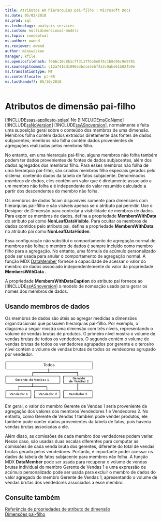 ```yaml
---
title: Atributos em hierarquias pai-filho | Microsoft Docs
ms.date: 05/02/2018
ms.prod: sql
ms.technology: analysis-services
ms.custom: multidimensional-models
ms.topic: conceptual
ms.author: owend
ms.reviewer: owend
author: minewiskan
manager: kfile
ms.openlocfilehash: f6b6c10c8b1c7f311f7ba5e876c1b8d96c9e9701
ms.sourcegitcommit: c12a7416d1996a3bcce3ebf4a3c9abe61b02fb9e
ms.translationtype: MT
ms.contentlocale: pt-BR
ms.lasthandoff: 05/10/2018
---
```

# <a name="parent-child-dimension-attributes"></a>Atributos de dimensão pai-filho
[!INCLUDE[ssas-appliesto-sqlas](../../includes/ssas-appliesto-sqlas.md)]
  No [!INCLUDE[msCoName](../../includes/msconame-md.md)] [!INCLUDE[ssNoVersion](../../includes/ssnoversion-md.md)] [!INCLUDE[ssASnoversion](../../includes/ssasnoversion-md.md)], normalmente é feita uma suposição geral sobre o conteúdo dos membros de uma dimensão. Membros folha contêm dados extraídos diretamente das fontes de dados subjacentes; membros não folha contêm dados provenientes de agregações realizadas pelos membros filho.  
  
 No entanto, em uma hierarquia pai-filho, alguns membros não folha também podem ter dados provenientes de fontes de dados subjacentes, além dos dados agregados dos membros filho. Para esses membros não folha de uma hierarquia pai-filho, são criados membros filho especiais gerados pelo sistema, contendo dados da tabela de fatos subjacente. Denominados *membros de dados*, eles contêm um valor que é diretamente associado a um membro não folha e é independente do valor resumido calculado a partir dos descendentes do membro não folha.  
  
 Os membros de dados ficam disponíveis somente para dimensões com hierarquias pai-filho e são visíveis apenas se o atributo pai permitir. Use o Designer de Dimensão para controlar a visibilidade de membros de dados. Para expor os membros de dados, defina a propriedade **MembersWithData** do atributo pai como **NonLeafDataVisible**. Para ocultar os membros de dados contidos pelo atributo pai, defina a propriedade **MembersWithData** no atributo pai como **NonLeafDataHidden**.  
  
 Essa configuração não substitui o comportamento de agregação normal de membros não folha; o membro de dados é sempre incluído como membro filho para a agregação. No entanto, uma fórmula de acúmulo personalizado pode ser usada para anular o comportamento de agregação normal. A função MDX [DataMember](../../mdx/datamember-mdx.md) fornece a capacidade de acessar o valor do membro de dados associado independentemente do valor da propriedade **MembersWithData** .  
  
 A propriedade **MembersWithDataCaption** do atributo pai fornece ao [!INCLUDE[ssASnoversion](../../includes/ssasnoversion-md.md)] o modelo de nomeação usado para gerar os nomes dos membros de dados.  
  
## <a name="using-data-members"></a>Usando membros de dados  
 Os membros de dados são úteis ao agregar medidas a dimensões organizacionais que possuem hierarquias pai-filho. Por exemplo, o diagrama a seguir mostra uma dimensão com três níveis, representando o volume de vendas brutas de produtos. O primeiro nível mostra o volume de vendas brutas de todos os vendedores. O segundo contém o volume de vendas brutas de todos os vendedores agrupados por gerente e o terceiro nível contém o volume de vendas brutas de todos os vendedores agrupado por vendedor.  
  
 ![Dimensão de volume de vendas brutas com três níveis](../../analysis-services/multidimensional-models/media/agdatamember1.gif "dimensão de volume de vendas brutas com três níveis")  
  
 Em geral, o valor do membro Gerente de Vendas 1 seria proveniente da agregação dos valores dos membros Vendedores 1 e Vendedores 2. No entanto, como Gerente de Vendas 1 também pode vender produtos, ele também pode conter dados provenientes da tabela de fatos, pois haveria vendas brutas associadas a ele.  
  
 Além disso, as comissões de cada membro dos vendedores podem variar. Nesse caso, são usadas duas escalas diferentes para computar as comissões de cada venda bruta dos gerentes, diferente do total de vendas brutas gerado pelos vendedores. Portanto, é importante poder acessar os dados da tabela de fatos subjacente para membros não folha. A função MDX **DataMember** pode ser usada para recuperar o volume de vendas brutas individual do membro Gerente de Vendas 1 e uma expressão de acúmulo personalizado pode ser usada para excluir o membro de dados do valor agregado do membro Gerente de Vendas 1, apresentando o volume de vendas brutas dos vendedores associados a esse membro.  
  
## <a name="see-also"></a>Consulte também  
 [Referência de propriedades de atributo de dimensão](../../analysis-services/multidimensional-models/dimension-attribute-properties-reference.md)   
 [Dimensões pai-filho](../../analysis-services/multidimensional-models/parent-child-dimension.md)  
  
  
